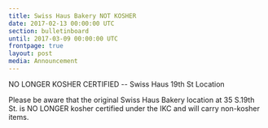 ```yaml
---
title: Swiss Haus Bakery NOT KOSHER 
date: 2017-02-13 00:00:00 UTC
section: bulletinboard
until: 2017-03-09 00:00:00 UTC
frontpage: true
layout: post
media: Announcement
---
```


NO LONGER KOSHER CERTIFIED -- Swiss Haus 19th St Location

Please be aware that the original Swiss Haus Bakery location at 35 S.19th St. is NO LONGER kosher certified under the IKC and will carry non-kosher items.
 
